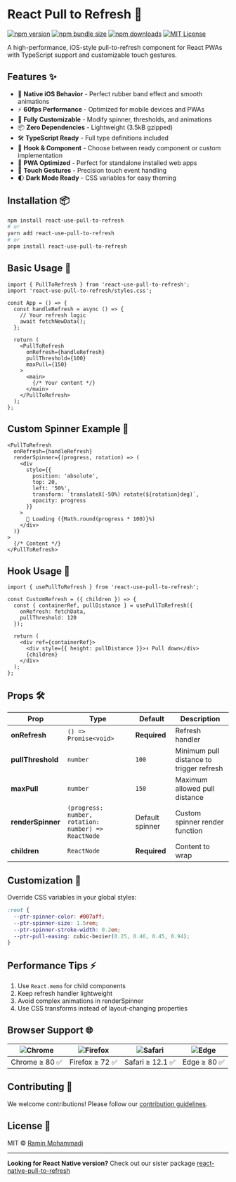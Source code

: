 # React Pull to Refresh 🔄

[![npm version](https://img.shields.io/npm/v/react-use-pull-to-refresh.svg?style=flat-square)](https://www.npmjs.com/package/react-use-pull-to-refresh)
[![npm bundle size](https://img.shields.io/bundlephobia/minzip/react-use-pull-to-refresh?style=flat-square)](https://bundlephobia.com/package/react-use-pull-to-refresh)
[![npm downloads](https://img.shields.io/npm/dm/react-use-pull-to-refresh.svg?style=flat-square)](https://npm-stat.com/charts.html?package=react-use-pull-to-refresh)
[![MIT License](https://img.shields.io/badge/license-MIT-blue.svg?style=flat-square)](https://github.com/your-username/react-use-pull-to-refresh/blob/main/LICENSE)

A high-performance, iOS-style pull-to-refresh component for React PWAs with TypeScript support and customizable touch gestures.

## Features ✨

- 📱 **Native iOS Behavior** - Perfect rubber band effect and smooth animations
- ⚡ **60fps Performance** - Optimized for mobile devices and PWAs
- 🎨 **Fully Customizable** - Modify spinner, thresholds, and animations
- 📦 **Zero Dependencies** - Lightweight (3.5kB gzipped)
- 🛠 **TypeScript Ready** - Full type definitions included
- 🎣 **Hook & Component** - Choose between ready component or custom implementation
- 📱 **PWA Optimized** - Perfect for standalone installed web apps
- 🔄 **Touch Gestures** - Precision touch event handling
- 🌓 **Dark Mode Ready** - CSS variables for easy theming

## Installation 📦

```bash
npm install react-use-pull-to-refresh
# or
yarn add react-use-pull-to-refresh
# or
pnpm install react-use-pull-to-refresh
```

## Basic Usage 🚀

```tsx
import { PullToRefresh } from 'react-use-pull-to-refresh';
import 'react-use-pull-to-refresh/styles.css';

const App = () => {
  const handleRefresh = async () => {
    // Your refresh logic
    await fetchNewData();
  };

  return (
    <PullToRefresh
      onRefresh={handleRefresh}
      pullThreshold={100}
      maxPull={150}
    >
      <main>
        {/* Your content */}
      </main>
    </PullToRefresh>
  );
};
```

## Custom Spinner Example 🎨

```tsx
<PullToRefresh
  onRefresh={handleRefresh}
  renderSpinner={(progress, rotation) => (
    <div 
      style={{
        position: 'absolute',
        top: 20,
        left: '50%',
        transform: `translateX(-50%) rotate(${rotation}deg)`,
        opacity: progress
      }}
    >
      🔄 Loading ({Math.round(progress * 100)}%)
    </div>
  )}
>
  {/* Content */}
</PullToRefresh>
```

## Hook Usage 🎣

```tsx
import { usePullToRefresh } from 'react-use-pull-to-refresh';

const CustomRefresh = ({ children }) => {
  const { containerRef, pullDistance } = usePullToRefresh({
    onRefresh: fetchData,
    pullThreshold: 120
  });

  return (
    <div ref={containerRef}>
      <div style={{ height: pullDistance }}>⬇️ Pull down</div>
      {children}
    </div>
  );
};
```

## Props 🛠

| Prop | Type | Default | Description |
|------|------|---------|-------------|
| **onRefresh** | `() => Promise<void>` | **Required** | Refresh handler |
| **pullThreshold** | `number` | `100` | Minimum pull distance to trigger refresh |
| **maxPull** | `number` | `150` | Maximum allowed pull distance |
| **renderSpinner** | `(progress: number, rotation: number) => ReactNode` | Default spinner | Custom spinner render function |
| **children** | `ReactNode` | **Required** | Content to wrap |

## Customization 🎨

Override CSS variables in your global styles:

```css
:root {
  --ptr-spinner-color: #007aff;
  --ptr-spinner-size: 1.5rem;
  --ptr-spinner-stroke-width: 0.2em;
  --ptr-pull-easing: cubic-bezier(0.25, 0.46, 0.45, 0.94);
}
```

## Performance Tips ⚡

1. Use `React.memo` for child components
2. Keep refresh handler lightweight
3. Avoid complex animations in renderSpinner
4. Use CSS transforms instead of layout-changing properties

## Browser Support 🌐

| ![Chrome](https://cdn.jsdelivr.net/gh/alrra/browser-logos/src/chrome/chrome_48x48.png) | ![Firefox](https://cdn.jsdelivr.net/gh/alrra/browser-logos/src/firefox/firefox_48x48.png) | ![Safari](https://cdn.jsdelivr.net/gh/alrra/browser-logos/src/safari/safari_48x48.png) | ![Edge](https://cdn.jsdelivr.net/gh/alrra/browser-logos/src/edge/edge_48x48.png) |
|----------------------------------------------------------------------------------------|------------------------------------------------------------------------------------------|----------------------------------------------------------------------------------------|----------------------------------------------------------------------------------|
| Chrome ≥ 80 ✅                                                                          | Firefox ≥ 72 ✅                                                                          | Safari ≥ 12.1 ✅                                                                       | Edge ≥ 80 ✅                                                                     |

## Contributing 🤝

We welcome contributions! Please follow our [contribution guidelines](CONTRIBUTING.md).

## License 📄

MIT © [Ramin Mohammadi](https://github.com/Ramynn)

---

**Looking for React Native version?** Check out our sister package [react-native-pull-to-refresh](https://github.com/Ramynn/react-native-pull-to-refresh)
